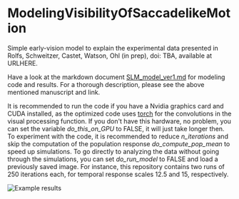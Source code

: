 # ModelingVisibilityOfSaccadelikeMotion

Simple early-vision model to explain the experimental data presented in Rolfs, Schweitzer, Castet, Watson, Ohl (in prep), doi: TBA, available at URLHERE. 

Have a look at the markdown document [SLM_model_ver1.md](../main/SLM_model_ver1.md) for modeling code and results. For a thorough description, please see the above mentioned manuscript and link. 

It is recommended to run the code if you have a Nvidia graphics card and CUDA installed, as the optimized code uses [torch](https://torch.mlverse.org/) for the convolutions in the visual processing function. 
If you don't have this hardware, no problem, you can set the variable *do_this_on_GPU* to FALSE, it will just take longer then. To experiment with the code, it is recommended to reduce *n_iterations* and skip the computation of the population response *do_compute_pop_mean* to speed up simulations. 
To go directly to analyzing the data without going through the simulations, you can set *do_run_model* to FALSE and load a  previously saved image. For instance, this repository contains two runs of 250 iterations each, for temporal response scales 12.5 and 15, respectively. 

![Example results](../main/SLM_model_ver1_files/figure-gfm/unnamed-chunk-20-1.svg)
